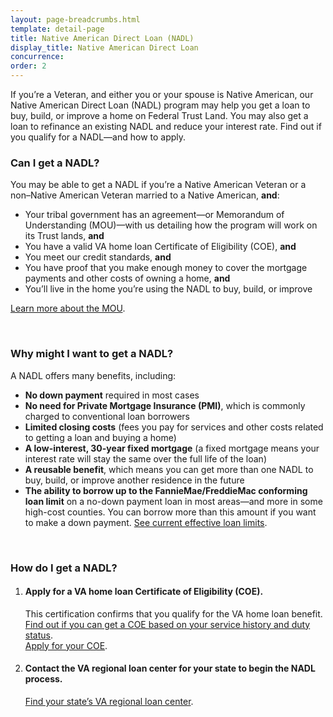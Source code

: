 ```yaml
---
layout: page-breadcrumbs.html
template: detail-page
title: Native American Direct Loan (NADL)
display_title: Native American Direct Loan
concurrence: 
order: 2
---
```


<div class="va-introtext">

If you’re a Veteran, and either you or your spouse is Native American, our Native American Direct Loan (NADL) program may help you get a loan to buy, build, or improve a home on Federal Trust Land. You may also get a loan to refinance an existing NADL and reduce your interest rate. Find out if you qualify for a NADL—and how to apply.

</div>

<div class="feature">

### Can I get a NADL?

You may be able to get a NADL if you’re a Native American Veteran or a non–Native American Veteran married to a Native American, **and**:

- Your tribal government has an agreement—or Memorandum of Understanding (MOU)—with us detailing how the program will work on its Trust lands, **and**
-	You have a valid VA home loan Certificate of Eligibility (COE), **and**
-	You meet our credit standards, **and**
-	You have proof that you make enough money to cover the mortgage payments and other costs of owning a home, **and**
-	You’ll live in the home you’re using the NADL to buy, build, or improve

[Learn more about the MOU](http://www.benefits.va.gov/homeloans/nadl_mou.asp).

</div>

<br>

### Why might I want to get a NADL?

A NADL offers many benefits, including:

- **No down payment** required in most cases
- **No need for Private Mortgage Insurance (PMI)**, which is commonly charged to conventional loan borrowers 
- **Limited closing costs** (fees you pay for services and other costs related to getting a loan and buying a home)
- **A low-interest, 30-year fixed mortgage** (a fixed mortgage means your interest rate will stay the same over the full life of the loan)
- **A reusable benefit**, which means you can get more than one NADL to buy, build, or improve another residence in the future
- **The ability to borrow up to the FannieMae/FreddieMac conforming loan limit** on a no-down payment loan in most areas—and more in some high-cost counties. You can borrow more than this amount if you want to make a down payment. [See current effective loan limits](http://www.benefits.va.gov/HOMELOANS/purchaseco_loan_limits.asp).

<br>

### How do I get a NADL?

<ol class="process">
<li class="process-step list-one">

#### Apply for a VA home loan Certificate of Eligibility (COE).
This certification confirms that you qualify for the VA home loan benefit. <br />
[Find out if you can get a COE based on your service history and duty status](/housing-assistance/home-loans/eligibility/). 
<br />
[Apply for your COE](/housing-assistance/home-loans/apply-for-certificate-of-eligibility/).

</li>

<li class="process-step list-two">

#### Contact the VA regional loan center for your state to begin the NADL process.
[Find your state’s VA regional loan center](http://www.benefits.va.gov/homeloans/contact_rlc_info.asp). 

</li>
</ol>

